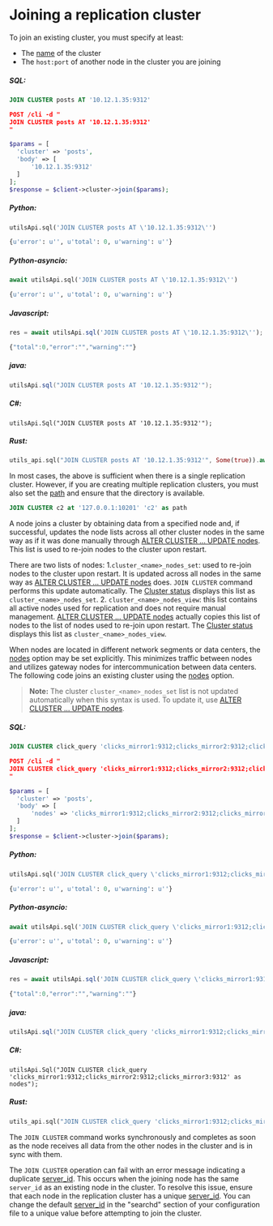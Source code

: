 # Joining a replication cluster

<!-- example joining a replication cluster 1 -->
To join an existing cluster, you must specify at least:
* The [name](../../Creating_a_cluster/Setting_up_replication/Setting_up_replication.md#Replication-cluster) of the cluster
* The `host:port` of another node in the cluster you are joining

<!-- intro -->
##### SQL:

<!-- request SQL -->

```sql
JOIN CLUSTER posts AT '10.12.1.35:9312'
```

<!-- request JSON -->

```json
POST /cli -d "
JOIN CLUSTER posts AT '10.12.1.35:9312'
"
```

<!-- request PHP -->

```php
$params = [
  'cluster' => 'posts',
  'body' => [
      '10.12.1.35:9312'
  ]
];
$response = $client->cluster->join($params);
```
<!-- intro -->
##### Python:

<!-- request Python -->

```python
utilsApi.sql('JOIN CLUSTER posts AT \'10.12.1.35:9312\'')
```

<!-- response Python -->
```python
{u'error': u'', u'total': 0, u'warning': u''}
```

<!-- intro -->
##### Python-asyncio:

<!-- request Python-asyncio -->

```python
await utilsApi.sql('JOIN CLUSTER posts AT \'10.12.1.35:9312\'')
```

<!-- response Python-asyncio -->
```python
{u'error': u'', u'total': 0, u'warning': u''}
```

<!-- intro -->
##### Javascript:

<!-- request javascript -->

```javascript
res = await utilsApi.sql('JOIN CLUSTER posts AT \'10.12.1.35:9312\'');
```

<!-- response javascript -->
```javascript
{"total":0,"error":"","warning":""}
```

<!-- intro -->
##### java:

<!-- request Java -->

```java
utilsApi.sql("JOIN CLUSTER posts AT '10.12.1.35:9312'");
```

<!-- intro -->
##### C#:

<!-- request C# -->

```clike
utilsApi.Sql("JOIN CLUSTER posts AT '10.12.1.35:9312'");
```

<!-- intro -->
##### Rust:

<!-- request Rust -->

```rust
utils_api.sql("JOIN CLUSTER posts AT '10.12.1.35:9312'", Some(true)).await;
```


<!-- end -->

<!-- example joining a replication cluster 1_1 -->
In most cases, the above is sufficient when there is a single replication cluster. However, if you are creating multiple replication clusters, you must also set the [path](../../Creating_a_cluster/Setting_up_replication/Setting_up_replication.md#Replication-cluster) and ensure that the directory is available.

<!-- request SQL -->
```sql
JOIN CLUSTER c2 at '127.0.0.1:10201' 'c2' as path
```
<!-- end -->

A node joins a cluster by obtaining data from a specified node and, if successful, updates the node lists across all other cluster nodes in the same way as if it was done manually through [ALTER CLUSTER ... UPDATE nodes](../../Creating_a_cluster/Setting_up_replication/Managing_replication_nodes.md). This list is used to re-join nodes to the cluster upon restart.

There are two lists of nodes:
1.`cluster_<name>_nodes_set`: used to re-join nodes to the cluster upon restart. It is updated across all nodes in the same way as [ALTER CLUSTER ... UPDATE nodes](../../Creating_a_cluster/Setting_up_replication/Managing_replication_nodes.md) does. `JOIN CLUSTER` command performs this update automatically. The [Cluster status](../../Creating_a_cluster/Setting_up_replication/Replication_cluster_status.md) displays this list as `cluster_<name>_nodes_set`.
2. `cluster_<name>_nodes_view`:  this list contains all active nodes used for replication and does not require manual management. [ALTER CLUSTER ... UPDATE nodes](../../Creating_a_cluster/Setting_up_replication/Managing_replication_nodes.md) actually copies this list of nodes to the list of nodes used to re-join upon restart. The [Cluster status](../../Creating_a_cluster/Setting_up_replication/Replication_cluster_status.md) displays this list as `cluster_<name>_nodes_view`.

<!-- example joining a replication cluster  2 -->
When nodes are located in different network segments or data centers, the [nodes](../../Creating_a_cluster/Setting_up_replication/Setting_up_replication.md#Replication-cluster) option may be set explicitly. This minimizes traffic between nodes and utilizes gateway nodes for intercommunication between data centers. The following code joins an existing cluster using the [nodes](../../Creating_a_cluster/Setting_up_replication/Setting_up_replication.md#Replication-cluster) option.

> **Note:** The cluster `cluster_<name>_nodes_set` list is not updated automatically when this syntax is used. To update it, use [ALTER CLUSTER ... UPDATE nodes](../../Creating_a_cluster/Setting_up_replication/Managing_replication_nodes.md).


<!-- intro -->
##### SQL:

<!-- request SQL -->

```sql
JOIN CLUSTER click_query 'clicks_mirror1:9312;clicks_mirror2:9312;clicks_mirror3:9312' as nodes
```

<!-- request JSON -->

```json
POST /cli -d "
JOIN CLUSTER click_query 'clicks_mirror1:9312;clicks_mirror2:9312;clicks_mirror3:9312' as nodes
"
```

<!-- request PHP -->

```php
$params = [
  'cluster' => 'posts',
  'body' => [
      'nodes' => 'clicks_mirror1:9312;clicks_mirror2:9312;clicks_mirror3:9312'
  ]
];
$response = $client->cluster->join($params);
```
<!-- intro -->
##### Python:

<!-- request Python -->

```python
utilsApi.sql('JOIN CLUSTER click_query \'clicks_mirror1:9312;clicks_mirror2:9312;clicks_mirror3:9312\' as nodes')
```

<!-- response Python -->
```python
{u'error': u'', u'total': 0, u'warning': u''}
```

<!-- intro -->
##### Python-asyncio:

<!-- request Python-asyncio -->

```python
await utilsApi.sql('JOIN CLUSTER click_query \'clicks_mirror1:9312;clicks_mirror2:9312;clicks_mirror3:9312\' as nodes')
```

<!-- response Python-asyncio -->
```python
{u'error': u'', u'total': 0, u'warning': u''}
```

<!-- intro -->
##### Javascript:

<!-- request javascript -->

```javascript
res = await utilsApi.sql('JOIN CLUSTER click_query \'clicks_mirror1:9312;clicks_mirror2:9312;clicks_mirror3:9312\' as nodes');
```

<!-- response javascript -->
```javascript
{"total":0,"error":"","warning":""}
```

<!-- intro -->
##### java:

<!-- request Java -->

```java
utilsApi.sql("JOIN CLUSTER click_query 'clicks_mirror1:9312;clicks_mirror2:9312;clicks_mirror3:9312' as nodes");
```

<!-- intro -->
##### C#:

<!-- request C# -->

```clike
utilsApi.Sql("JOIN CLUSTER click_query 'clicks_mirror1:9312;clicks_mirror2:9312;clicks_mirror3:9312' as nodes");
```

<!-- intro -->
##### Rust:

<!-- request Rust -->

```rust
utils_api.sql("JOIN CLUSTER click_query 'clicks_mirror1:9312;clicks_mirror2:9312;clicks_mirror3:9312' as nodes", Some(true)).await;
```

<!-- end -->

The `JOIN CLUSTER` command works synchronously and completes as soon as the node receives all data from the other nodes in the cluster and is in sync with them.

The `JOIN CLUSTER` operation can fail with an error message indicating a duplicate [server_id](../../Server_settings/Searchd.md#server_id). This occurs when the joining node has the same `server_id` as an existing node in the cluster. To resolve this issue, ensure that each node in the replication cluster has a unique [server_id](../../Server_settings/Searchd.md#server_id). You can change the default [server_id](../../Server_settings/Searchd.md#server_id) in the "searchd" section of your configuration file to a unique value before attempting to join the cluster.
<!-- proofread -->
